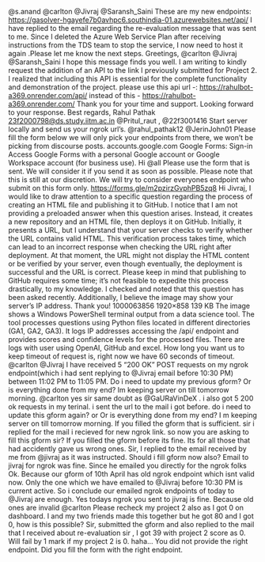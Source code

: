 @s.anand @carlton @Jivraj @Saransh_Saini These are my new endpoints: https://gasolver-hgayefe7b0avhpc6.southindia-01.azurewebsites.net/api/ I have replied to the email regarding the re-evaluation message that was sent to me. Since I deleted the Azure Web Service Plan after receiving instructions from the TDS team to stop the service, I now need to host it again .Please let me know the next steps.
Greetings, @carlton @Jivraj @Saransh_Saini I hope this message finds you well. I am writing to kindly request the addition of an API to the link I previously submitted for Project 2. I realized that including this API is essential for the complete functionality and demonstration of the project. please use this api url -: https://rahulbot-a369.onrender.com/api/ instead of this - https://rahulbot-a369.onrender.com/ Thank you for your time and support. Looking forward to your response. Best regards, Rahul Pathak 23f2000798@ds.study.iitm.ac.in
@Pritul_raut , @22f3001416 Start server locally and send us your ngrok url’s.
@rahul_pathak12 @JerinJohn01 Please fill the form below we will only pick your endpoints from there, we won’t be picking from discourse posts. accounts.google.com Google Forms: Sign-in Access Google Forms with a personal Google account or Google Workspace account (for business use).
Hi @all Please use the form that is sent. We will consider it if you send it as soon as possible. Please note that this is still at our discretion. We will try to consider everyones endpoint who submit on this form only. https://forms.gle/m2pzirzGvphPB5zq8
Hi Jivraj, I would like to draw attention to a specific question regarding the process of creating an HTML file and publishing it to GitHub. I notice that I am not providing a preloaded answer when this question arises. Instead, it creates a new repository and an HTML file, then deploys it on GitHub. Initially, it presents a URL, but I understand that your server checks to verify whether the URL contains valid HTML. This verification process takes time, which can lead to an incorrect response when checking the URL right after deployment. At that moment, the URL might not display the HTML content or be verified by your server, even though eventually, the deployment is successful and the URL is correct. Please keep in mind that publishing to GitHub requires some time; it’s not feasible to expedite this process drastically, to my knowledge. I checked and noted that this question has been asked recently. Additionally, I believe the image may show your server’s IP address. Thank you! 1000063856 1920×858 139 KB
The image shows a Windows PowerShell terminal output from a data science tool. The tool processes questions using Python files located in different directories (GA1, GA2, GA3). It logs IP addresses accessing the /api/ endpoint and provides scores and confidence levels for the processed files. There are logs with user using OpenAI, GitHub and excel.
How long you want us to keep timeout of request is, right now we have 60 seconds of timeout.
@carlton @Jivraj I have received 5 “200 OK” POST requests on my ngrok endpoint(which i had sent replying to @Jivraj email before 10:30 PM) between 11:02 PM to 11:05 PM. Do i need to update my previous gform? Or is everything done from my end? Im keeping server on till tomorrow morning.
@carlton yes sir same doubt as @GaURaVinDeX . i also got 5 200 ok requests in my terinal. i sent the url to the mail i got before. do i need to update this gform again? or  Or is everything done from my end? I m keeping server on till tomorrow morning.
If you filled the gform that is sufficient.
sir i replied for the mail i recieved for new ngrok link. so now you are asking to fill this gform sir?
If you filled the gform before its fine. Its for all those that had accidently gave us wrong ones.
Sir, I replied to the email received by me from @jivraj as it was instructed. Should i fill gform now also?
Email to jivraj for ngrok was fine. Since he emailed you directly for the ngrok folks
Ok. Because our gform of 10th April has old ngrok endpoint which isnt valid now. Only the one which we have emailed to @Jivraj before 10:30 PM is current active. So i conclude our emailed ngrok endpoints of today to @Jivraj are enough.
Yes todays ngrok you sent to jivraj is fine. Because old ones are invalid
@carlton Please recheck my project 2 also as I got 0 on dashboard. I and my two friends made this together but he got 80 and I got 0, how is this possible?
Sir, submitted the gform and also replied to the mail that I received about re-evaluation
sir , I got 39 with project 2 score as 0. Will fail by 1 mark if my project 2  is 0. haha…
You did not provide the right endpoint. Did you fill the form with the right endpoint.
